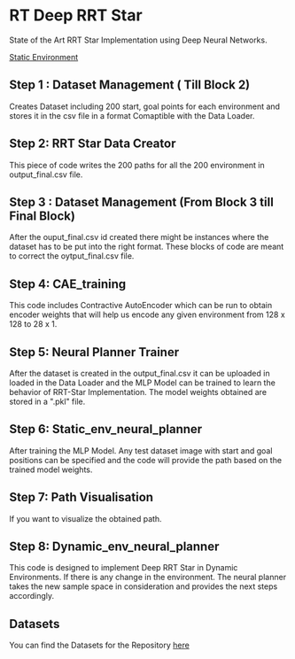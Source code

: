 # RT Deep RRT Star
 State of the Art RRT Star Implementation using Deep Neural Networks. 

 [Static Environment](https://github.com/robosac333/Deep-RRT-Star-Implementation/blob/main/results/Static%20enviournment.gif)

## Step 1 : Dataset Management ( Till Block 2)

Creates Dataset including 200 start, goal points for each environment and stores it in the csv file in a format Comaptible with the Data Loader.

## Step 2: RRT Star Data Creator

This piece of code writes the 200 paths for all the 200 environment in output_final.csv file.


## Step 3 : Dataset Management (From Block 3 till Final Block)

After the ouput_final.csv id created there might be instances where the dataset has to be put into the right format. These blocks of code are meant to correct the oytput_final.csv file.

## Step 4: CAE_training

This code includes Contractive AutoEncoder which can be run to obtain encoder weights that will help us encode any given environment from 128 x 128 to 28 x 1. 

## Step 5: Neural Planner Trainer

After the dataset is created in the output_final.csv it can be uploaded in loaded in the Data Loader and the MLP Model can be trained to learn the behavior of RRT-Star Implementation. The model weights obtained are stored in  a ".pkl" file.

## Step 6: Static_env_neural_planner

After training the MLP Model. Any test dataset image with start and goal positions can be specified and the code will provide the path based on the trained model weights.

## Step 7: Path Visualisation

If you want to visualize the obtained path.

## Step 8: Dynamic_env_neural_planner

This code is designed to implement Deep RRT Star in Dynamic Environments. If there is any change in the environment. The neural planner takes the new sample space in consideration and provides the next steps accordingly.

## Datasets

You can find the Datasets for the Repository [here](https://drive.google.com/drive/folders/1WhTzoJnMiI-XtYcoDwNPRzP7mPWXjQmy?usp=sharing)
